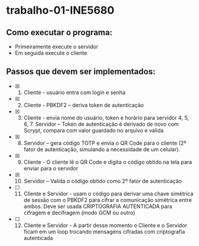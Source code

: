 # trabalho-01-INE5680

## Como executar o programa: 

- Primeiramente execute o servidor
- Em seguida execute o cliente

## Passos que devem ser implementados:

- [x] 1. Cliente - usuário entra com login e senha
- [x] 2. Cliente - PBKDF2 – deriva token de autenticação
- [x] 3. Cliente - envia nome do usuário, token e horário para servidor
4, 5, 6, 7. Servidor – Token de autenticação é derivado de novo com Scrypt, compara com valor
guardado no arquivo e valida
- [x] 8. Servidor – gera código TOTP e envia o QR Code para o cliente (2º fator de autenticação,
simulando a necessidade de um celular).
- [x] 9. Cliente - O cliente lê o QR Code e digita o código obtido na tela para enviar para o servidor
- [x] 10. Servidor – Valida o código obtido como 2º fator de autenticação
- [ ] 11. Cliente e Servidor - usam o código para derivar uma chave simétrica de sessão com o PBKDF2
para cifrar a comunicação simétrica entre ambos. Deve ser usada CRIPTOGRAFIA AUTENTICADA
para cifragem e decifragem (modo GCM ou outro)
- [ ] 12. Cliente e Servidor - A partir desse momento o Cliente e o Servidor ficam em um loop trocando
mensagens cifradas com criptografia autenticada
